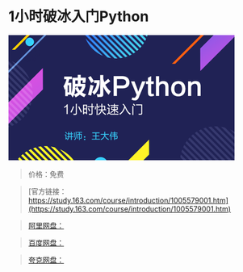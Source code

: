 # 1小时破冰入门Python

![img](../../../assets/study163/free/5f22569f-4b65-4c2e-88a7-6ea67e5daac7.png)

> 价格：免费

> [官方链接：https://study.163.com/course/introduction/1005579001.htm](https://study.163.com/course/introduction/1005579001.htm)

> [阿里网盘：]()

> [百度网盘：]()

> [夸克网盘：]()
